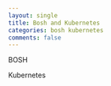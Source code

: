 ```yaml
---
layout: single
title: Bosh and Kubernetes
categories: bosh kubernetes
comments: false
---
```


BOSH

Kubernetes
